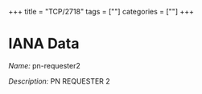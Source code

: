 +++
title = "TCP/2718"
tags = [""]
categories = [""]
+++

# IANA Data

_Name:_ pn-requester2

_Description:_ PN REQUESTER 2


